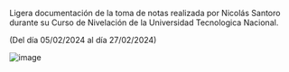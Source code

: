 Ligera documentación de la toma de notas realizada por Nicolás Santoro durante su Curso de Nivelación de la Universidad Tecnologica Nacional. 

(Del día 05/02/2024 al día 27/02/2024)



![image](https://github.com/NicolasSantoro/Clase_0/assets/159023838/57093c60-2ecb-42f9-89d4-4258292dc47b)
